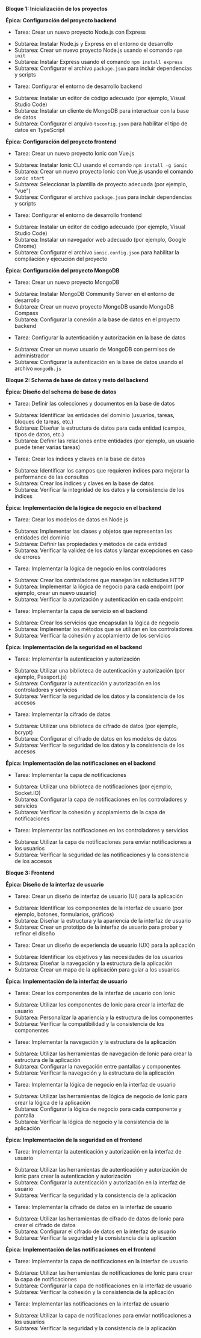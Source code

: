 **Bloque 1: Inicialización de los proyectos**

**Épica: Configuración del proyecto backend**

* Tarea: Crear un nuevo proyecto Node.js con Express
 + Subtarea: Instalar Node.js y Express en el entorno de desarrollo
 + Subtarea: Crear un nuevo proyecto Node.js usando el comando `npm init`
 + Subtarea: Instalar Express usando el comando `npm install express`
 + Subtarea: Configurar el archivo `package.json` para incluir dependencias y scripts
* Tarea: Configurar el entorno de desarrollo backend
 + Subtarea: Instalar un editor de código adecuado (por ejemplo, Visual Studio Code)
 + Subtarea: Instalar un cliente de MongoDB para interactuar con la base de datos
 + Subtarea: Configurar el arquivo `tsconfig.json` para habilitar el tipo de datos en TypeScript

**Épica: Configuración del proyecto frontend**

* Tarea: Crear un nuevo proyecto Ionic con Vue.js
 + Subtarea: Instalar Ionic CLI usando el comando `npm install -g ionic`
 + Subtarea: Crear un nuevo proyecto Ionic con Vue.js usando el comando `ionic start`
 + Subtarea: Seleccionar la plantilla de proyecto adecuada (por ejemplo, "vue")
 + Subtarea: Configurar el archivo `package.json` para incluir dependencias y scripts
* Tarea: Configurar el entorno de desarrollo frontend
 + Subtarea: Instalar un editor de código adecuado (por ejemplo, Visual Studio Code)
 + Subtarea: Instalar un navegador web adecuado (por ejemplo, Google Chrome)
 + Subtarea: Configurar el archivo `ionic.config.json` para habilitar la compilación y ejecución del proyecto

**Épica: Configuración del proyecto MongoDB**

* Tarea: Crear un nuevo proyecto MongoDB
 + Subtarea: Instalar MongoDB Community Server en el entorno de desarrollo
 + Subtarea: Crear un nuevo proyecto MongoDB usando MongoDB Compass
 + Subtarea: Configurar la conexión a la base de datos en el proyecto backend
* Tarea: Configurar la autenticación y autorización en la base de datos
 + Subtarea: Crear un nuevo usuario de MongoDB con permisos de administrador
 + Subtarea: Configurar la autenticación en la base de datos usando el archivo `mongodb.js`





 **Bloque 2: Schema de base de datos y resto del backend**

**Épica: Diseño del schema de base de datos**

* Tarea: Definir las colecciones y documentos en la base de datos
 + Subtarea: Identificar las entidades del dominio (usuarios, tareas, bloques de tareas, etc.)
 + Subtarea: Diseñar la estructura de datos para cada entidad (campos, tipos de datos, etc.)
 + Subtarea: Definir las relaciones entre entidades (por ejemplo, un usuario puede tener varias tareas)
* Tarea: Crear los índices y claves en la base de datos
 + Subtarea: Identificar los campos que requieren índices para mejorar la performance de las consultas
 + Subtarea: Crear los índices y claves en la base de datos
 + Subtarea: Verificar la integridad de los datos y la consistencia de los índices

**Épica: Implementación de la lógica de negocio en el backend**

* Tarea: Crear los modelos de datos en Node.js
 + Subtarea: Implementar las clases y objetos que representan las entidades del dominio
 + Subtarea: Definir las propiedades y métodos de cada entidad
 + Subtarea: Verificar la validez de los datos y lanzar excepciones en caso de errores
* Tarea: Implementar la lógica de negocio en los controladores
 + Subtarea: Crear los controladores que manejan las solicitudes HTTP
 + Subtarea: Implementar la lógica de negocio para cada endpoint (por ejemplo, crear un nuevo usuario)
 + Subtarea: Verificar la autorización y autenticación en cada endpoint
* Tarea: Implementar la capa de servicio en el backend
 + Subtarea: Crear los servicios que encapsulan la lógica de negocio
 + Subtarea: Implementar los métodos que se utilizan en los controladores
 + Subtarea: Verificar la cohesión y acoplamiento de los servicios

**Épica: Implementación de la seguridad en el backend**

* Tarea: Implementar la autenticación y autorización
 + Subtarea: Utilizar una biblioteca de autenticación y autorización (por ejemplo, Passport.js)
 + Subtarea: Configurar la autenticación y autorización en los controladores y servicios
 + Subtarea: Verificar la seguridad de los datos y la consistencia de los accesos
* Tarea: Implementar la cifrado de datos
 + Subtarea: Utilizar una biblioteca de cifrado de datos (por ejemplo, bcrypt)
 + Subtarea: Configurar el cifrado de datos en los modelos de datos
 + Subtarea: Verificar la seguridad de los datos y la consistencia de los accesos

**Épica: Implementación de las notificaciones en el backend**

* Tarea: Implementar la capa de notificaciones
 + Subtarea: Utilizar una biblioteca de notificaciones (por ejemplo, Socket.IO)
 + Subtarea: Configurar la capa de notificaciones en los controladores y servicios
 + Subtarea: Verificar la cohesión y acoplamiento de la capa de notificaciones
* Tarea: Implementar las notificaciones en los controladores y servicios
 + Subtarea: Utilizar la capa de notificaciones para enviar notificaciones a los usuarios
 + Subtarea: Verificar la seguridad de las notificaciones y la consistencia de los accesos





 **Bloque 3: Frontend**

**Épica: Diseño de la interfaz de usuario**

* Tarea: Crear un diseño de interfaz de usuario (UI) para la aplicación
 + Subtarea: Identificar los componentes de la interfaz de usuario (por ejemplo, botones, formularios, gráficos)
 + Subtarea: Diseñar la estructura y la apariencia de la interfaz de usuario
 + Subtarea: Crear un prototipo de la interfaz de usuario para probar y refinar el diseño
* Tarea: Crear un diseño de experiencia de usuario (UX) para la aplicación
 + Subtarea: Identificar los objetivos y las necesidades de los usuarios
 + Subtarea: Diseñar la navegación y la estructura de la aplicación
 + Subtarea: Crear un mapa de la aplicación para guiar a los usuarios

**Épica: Implementación de la interfaz de usuario**

* Tarea: Crear los componentes de la interfaz de usuario con Ionic
 + Subtarea: Utilizar los componentes de Ionic para crear la interfaz de usuario
 + Subtarea: Personalizar la apariencia y la estructura de los componentes
 + Subtarea: Verificar la compatibilidad y la consistencia de los componentes
* Tarea: Implementar la navegación y la estructura de la aplicación
 + Subtarea: Utilizar las herramientas de navegación de Ionic para crear la estructura de la aplicación
 + Subtarea: Configurar la navegación entre pantallas y componentes
 + Subtarea: Verificar la navegación y la estructura de la aplicación
* Tarea: Implementar la lógica de negocio en la interfaz de usuario
 + Subtarea: Utilizar las herramientas de lógica de negocio de Ionic para crear la lógica de la aplicación
 + Subtarea: Configurar la lógica de negocio para cada componente y pantalla
 + Subtarea: Verificar la lógica de negocio y la consistencia de la aplicación

**Épica: Implementación de la seguridad en el frontend**

* Tarea: Implementar la autenticación y autorización en la interfaz de usuario
 + Subtarea: Utilizar las herramientas de autenticación y autorización de Ionic para crear la autenticación y autorización
 + Subtarea: Configurar la autenticación y autorización en la interfaz de usuario
 + Subtarea: Verificar la seguridad y la consistencia de la aplicación
* Tarea: Implementar la cifrado de datos en la interfaz de usuario
 + Subtarea: Utilizar las herramientas de cifrado de datos de Ionic para crear el cifrado de datos
 + Subtarea: Configurar el cifrado de datos en la interfaz de usuario
 + Subtarea: Verificar la seguridad y la consistencia de la aplicación

**Épica: Implementación de las notificaciones en el frontend**

* Tarea: Implementar la capa de notificaciones en la interfaz de usuario
 + Subtarea: Utilizar las herramientas de notificaciones de Ionic para crear la capa de notificaciones
 + Subtarea: Configurar la capa de notificaciones en la interfaz de usuario
 + Subtarea: Verificar la cohesión y la consistencia de la aplicación
* Tarea: Implementar las notificaciones en la interfaz de usuario
 + Subtarea: Utilizar la capa de notificaciones para enviar notificaciones a los usuarios
 + Subtarea: Verificar la seguridad y la consistencia de la aplicación